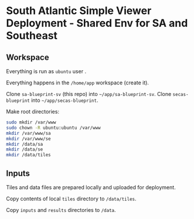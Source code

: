 # South Atlantic Simple Viewer Deployment - Shared Env for SA and Southeast

## Workspace

Everything is run as `ubuntu` user .

Everything happens in the `/home/app` workspace (create it).

Clone `sa-blueprint-sv` (this repo) into `~/app/sa-blueprint-sv`.
Clone `secas-blueprint` into `~/app/secas-blueprint`.

Make root directories:

```bash
sudo mkdir /var/www
sudo chown -R ubuntu:ubuntu /var/www
mkdir /var/www/sa
mkdir /var/www/se
mkdir /data/sa
mkdir /data/se
mkdir /data/tiles
```

## Inputs

Tiles and data files are prepared locally and uploaded for deployment.

Copy contents of local `tiles` directory to `/data/tiles`.

Copy `inputs` and `results` directories to `/data`.
